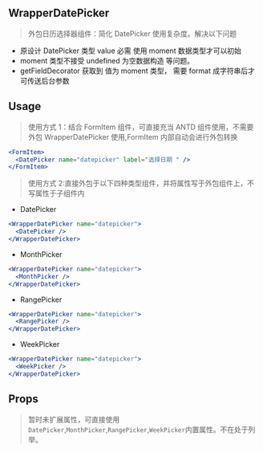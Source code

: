 ## WrapperDatePicker

> 外包日历选择器组件：简化 DatePicker 使用复杂度。解决以下问题

- 原设计 DatePicker 类型 value 必需 使用 moment 数据类型才可以初始
- moment 类型不接受 undefined 为空数据构造 等问题。
- getFieldDecorator 获取到 值为 moment 类型， 需要 format 成字符串后才可传送后台参数

## Usage

> 使用方式 1：结合 FormItem 组件，可直接充当 ANTD 组件使用，不需要 外包 WrapperDatePicker 使用,FormItem 内部自动会进行外包转换

```jsx
<FormItem>
  <DatePicker name="datepicker" label="选择日期 " />
</FormItem>
```

> 使用方式 2:直接外包于以下四种类型组件，并将属性写于外包组件上，不写属性于子组件内

- DatePicker

```jsx
<WrapperDatePicker name="datepicker">
  <DatePicker />
</WrapperDatePicker>
```

- MonthPicker

```jsx
<WrapperDatePicker name="datepicker">
  <MonthPicker />
</WrapperDatePicker>
```

- RangePicker

```jsx
<WrapperDatePicker name="datepicker">
  <RangePicker />
</WrapperDatePicker>
```

- WeekPicker

```jsx
<WrapperDatePicker name="datepicker">
  <WeekPicker />
</WrapperDatePicker>
```

## Props

> 暂时未扩展属性，可直接使用`DatePicker`,`MonthPicker`,`RangePicker`,`WeekPicker`内置属性。不在处于列举。
